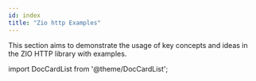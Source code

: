 ```yaml
---
id: index
title: "Zio http Examples"
---
```


This section aims to demonstrate the usage of key concepts and ideas in the ZIO HTTP library with examples.

import DocCardList from '@theme/DocCardList';

<DocCardList />